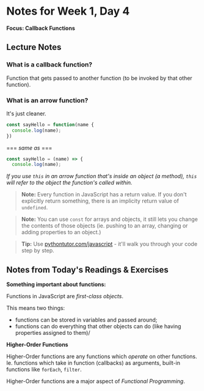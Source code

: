 # Notes for Week 1, Day 4

**Focus: Callback Functions**

## Lecture Notes

### What is a callback function?
Function that gets passed to another function (to be invoked by that other function).

### What is an arrow function?

It's just cleaner.
```javascript
const sayHello = function(name {
  console.log(name);
})
```
=== _same as_ ===
```javascript
const sayHello = (name) => {
  console.log(name);
```
_If you use `this` in an arrow function that's inside an object (a method), `this` will refer to the object the function's called within._

>**Note:**
Every function in JavaScript has a return value. If you don't explicitly return something, there is an implicity return value of `undefined`.

>**Note:**
You can use `const` for arrays and objects, it still lets you change the contents of those objects (ie. pushing to an array, changing or adding properties to an object.)

>**Tip:**
Use [pythontutor.com/javascript](http://pythontutor.com/javascript.html#mode=edit) - it'll walk you through your code step by step.

## Notes from Today's Readings & Exercises

**Something important about functions:**

Functions in JavaScript are _first-class objects_.

This means two things:
- functions can be stored in variables and passed around;
- functions can do everything that other objects can do (like having properties assigned to them)/


**Higher-Order Functions**

Higher-Order functions are any functions which _operate_ on other functions. Ie. functions which take in function (callbacks) as arguments, built-in functions like `forEach`, `filter`.

Higher-Order functions are a major aspect of _Functional Programming_.